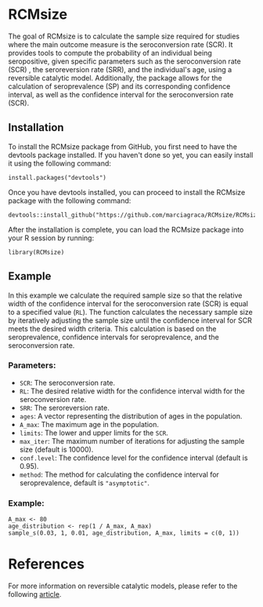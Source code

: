 
# RCMsize

<!-- badges: start -->
<!-- badges: end -->

The goal of RCMsize is to calculate the sample size required for studies where the main outcome measure is the seroconversion rate (SCR).
It provides tools to compute the probability of an individual being seropositive, given specific parameters such as the seroconversion rate (SCR) , the seroreversion rate (SRR), and the individual's age, using a reversible catalytic model.
Additionally, the package allows for the calculation of seroprevalence (SP) and its corresponding confidence interval, as well as the confidence interval for the seroconversion rate (SCR).

## Installation

To install the RCMsize package from GitHub, you first need to have the devtools package installed. If you haven't done so yet, you can easily install it using the following command:
```{r, eval=FALSE}
install.packages("devtools")
```
Once you have devtools installed, you can proceed to install the RCMsize package with the following command:
```{r, eval=FALSE}
devtools::install_github("https://github.com/marciagraca/RCMsize/RCMsize")
```
After the installation is complete, you can load the RCMsize package into your R session by running:

```{r setup}
library(RCMsize)
```


## Example

In this example we calculate the required sample size so that the relative width of the confidence interval for the seroconversion rate (SCR) is equal to a specified value (`RL`). The function calculates the necessary sample size by iteratively adjusting the sample size until the confidence interval for SCR meets the desired width criteria. This calculation is based on the seroprevalence, confidence intervals for seroprevalence, and the seroconversion rate.

### Parameters:
- `SCR`: The seroconversion rate.
- `RL`: The desired relative width for the confidence interval width for the seroconversion rate.
- `SRR`: The seroreversion rate.
- `ages`: A vector representing the distribution of ages in the population.
- `A_max`: The maximum age in the population.
- `limits`: The lower and upper limits for the `SCR`.
- `max_iter`: The maximum number of iterations for adjusting the sample size (default is 10000).
- `conf.level`: The confidence level for the confidence interval (default is 0.95).
- `method`: The method for calculating the confidence interval for seroprevalence, default is `"asymptotic"`.


### Example:

```{r}
A_max <- 80
age_distribution <- rep(1 / A_max, A_max)
sample_s(0.03, 1, 0.01, age_distribution, A_max, limits = c(0, 1))
```

# References

For more information on reversible catalytic models, please refer to the following [article](https://rdcu.be/d0lp5).


